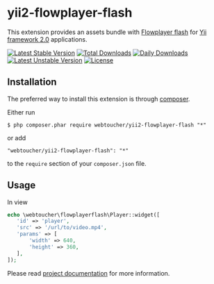 # yii2-flowplayer-flash
This extension provides an assets bundle with [Flowplayer flash](https://github.com/flowplayer/flash/)
for [Yii framework 2.0](http://www.yiiframework.com/) applications.

[![Latest Stable Version](https://poser.pugx.org/webtoucher/yii2-flowplayer-flash/v/stable)](https://packagist.org/packages/webtoucher/yii2-flowplayer-flash)
[![Total Downloads](https://poser.pugx.org/webtoucher/yii2-flowplayer-flash/downloads)](https://packagist.org/packages/webtoucher/yii2-flowplayer-flash)
[![Daily Downloads](https://poser.pugx.org/webtoucher/yii2-flowplayer-flash/d/daily)](https://packagist.org/packages/webtoucher/yii2-flowplayer-flash)
[![Latest Unstable Version](https://poser.pugx.org/webtoucher/yii2-flowplayer-flash/v/unstable)](https://packagist.org/packages/webtoucher/yii2-flowplayer-flash) 
[![License](https://poser.pugx.org/webtoucher/yii2-flowplayer-flash/license)](https://packagist.org/packages/webtoucher/yii2-flowplayer-flash)

## Installation

The preferred way to install this extension is through [composer](http://getcomposer.org/download/).

Either run

```
$ php composer.phar require webtoucher/yii2-flowplayer-flash "*"
```

or add

```
"webtoucher/yii2-flowplayer-flash": "*"
```

to the ```require``` section of your `composer.json` file.

## Usage

In view

```php
echo \webtoucher\flowplayerflash\Player::widget([
   'id' => 'player',
   'src' => '/url/to/video.mp4',
   'params' => [
       'width' => 640,
       'height' => 360,
   ],
]);
```

Please read [project documentation](https://github.com/flowplayer/flash) for more information.
